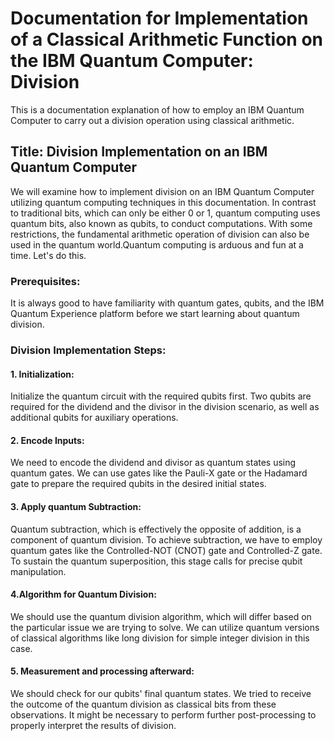 # Documentation for Implementation of a Classical Arithmetic Function on the IBM Quantum Computer: Division
This is a documentation explanation of how to employ an IBM Quantum Computer to carry out a division operation using classical arithmetic.

## Title: Division Implementation on an IBM Quantum Computer
We will examine how to implement division on an IBM Quantum Computer utilizing quantum computing techniques in this documentation. In contrast to traditional bits, which can only be either 0 or 1, quantum computing uses quantum bits, also known as qubits, to conduct computations. With some restrictions, the fundamental arithmetic operation of division can also be used in the quantum world.Quantum computing is arduous and fun at a time. Let's do this. 

### Prerequisites:
It is always good to have familiarity with quantum gates, qubits, and the IBM Quantum Experience platform before we start learning about quantum division.

### Division Implementation Steps:
#### 1. Initialization:
Initialize the quantum circuit with the required qubits first. Two qubits are required for the dividend and the divisor in the division scenario, as well as additional qubits for auxiliary operations.
#### 2. Encode Inputs:
We need to encode the dividend and divisor as quantum states using quantum gates. We can use gates like the Pauli-X gate or the Hadamard gate to prepare the required qubits in the desired initial states.
#### 3. Apply quantum Subtraction:
Quantum subtraction, which is effectively the opposite of addition, is a component of quantum division. To achieve subtraction, we have to employ quantum gates like the Controlled-NOT (CNOT) gate and Controlled-Z gate. To sustain the quantum superposition, this stage calls for precise qubit manipulation.
#### 4.Algorithm for Quantum Division:
We should use the quantum division algorithm, which will differ based on the particular issue we are trying to solve. We can utilize quantum versions of classical algorithms like long division for simple integer division in this case.
#### 5. Measurement and processing afterward:
We should check for our qubits' final quantum states. We tried to receive the outcome of the quantum division as classical bits from these observations. It might be necessary to perform further post-processing to properly interpret the results of division.

